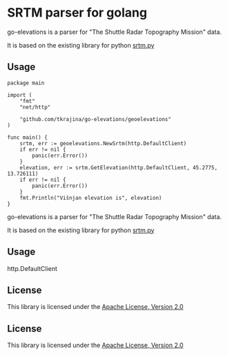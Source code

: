 # SRTM parser for golang

go-elevations is a parser for "The Shuttle Radar Topography Mission" data.

It is based on the existing library for python [srtm.py](https://github.com/tkrajina/srtm.py)

## Usage

```golang
package main

import (
	"fmt"
	"net/http"

	"github.com/tkrajina/go-elevations/geoelevations"
)

func main() {
	srtm, err := geoelevations.NewSrtm(http.DefaultClient)
	if err != nil {
		panic(err.Error())
	}
	elevation, err := srtm.GetElevation(http.DefaultClient, 45.2775, 13.726111)
	if err != nil {
		panic(err.Error())
	}
	fmt.Println("Višnjan elevation is", elevation)
}
```

go-elevations is a parser for "The Shuttle Radar Topography Mission" data.

It is based on the existing library for python [srtm.py](https://github.com/tkrajina/srtm.py)

## Usage

http.DefaultClient

## License

This library is licensed under the [Apache License, Version 2.0](http://www.apache.org/licenses/LICENSE-2.0)

## License

This library is licensed under the [Apache License, Version 2.0](http://www.apache.org/licenses/LICENSE-2.0)
